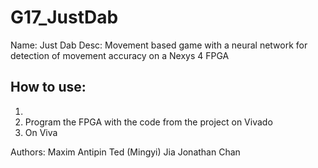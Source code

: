 # G17_JustDab
Name: Just Dab
Desc: Movement based game with a neural network for detection of movement accuracy on a Nexys 4 FPGA
## How to use:
1. 
2. Program the FPGA with the code from the project on Vivado
3. On Viva

Authors:
Maxim Antipin
Ted (Mingyi) Jia
Jonathan Chan
